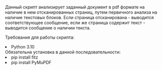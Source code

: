Данный скрипт анализирует заданный документ в pdf формате на наличие в нем отсканированных страниц, путем первичного анализа на наличие текстовых блоков. Если страница отсканирована - выводится соответствующее сообщение, если же страница содержит текст - выводится сообщение о наличии текста.

Требования для работы скрипта:
<li>Python 3.10</li>
Обязательна установка в данной последовательности:
<li>pip install fitz</li>
<li>pip install PyMuPDF</li>
